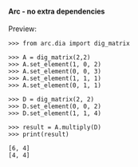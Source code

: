 #### Arc - no extra dependencies

Preview:

```python3
>>> from arc.dia import dig_matrix

>>> A = dig_matrix(2,2)
>>> A.set_element(1, 0, 2)
>>> A.set_element(0, 0, 3)
>>> A.set_element(1, 1, 1)
>>> A.set_element(0, 1, 1)

>>> D = dig_matrix(2, 2)
>>> D.set_element(0, 0, 2)
>>> D.set_element(1, 1, 4)

>>> result = A.multiply(D)
>>> print(result)

[6, 4]
[4, 4]
```